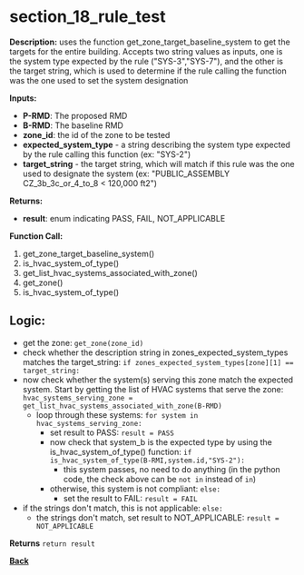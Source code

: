 # section_18_rule_test

**Description:** uses the function get_zone_target_baseline_system to get the targets for the entire building.  Accepts two string values as inputs, one is the system type expected by the rule ("SYS-3","SYS-7"), and the other is the target string, which is used to determine if the rule calling the function was the one used to set the system designation

**Inputs:**  
- **P-RMD**: The proposed RMD
- **B-RMD**: The baseline RMD
- **zone_id**: the id of the zone to be tested
- **expected_system_type** - a string describing the system type expected by the rule calling this function (ex: "SYS-2")
- **target_string** - the target string, which will match if this rule was the one used to designate the system (ex: "PUBLIC_ASSEMBLY CZ_3b_3c_or_4_to_8 < 120,000 ft2")


**Returns:**  
- **result**: enum indicating PASS, FAIL, NOT_APPLICABLE
 
**Function Call:** 

1. get_zone_target_baseline_system()
2. is_hvac_system_of_type()
3. get_list_hvac_systems_associated_with_zone()
4. get_zone()
5. is_hvac_system_of_type()

## Logic:  
- get the zone: `get_zone(zone_id)`
- check whether the description string in zones_expected_system_types matches the target_string: `if zones_expected_system_types[zone][1] == target_string:`
- now check whether the system(s) serving this zone match the expected system.  Start by getting the list of HVAC systems that serve the zone: `hvac_systems_serving_zone = get_list_hvac_systems_associated_with_zone(B-RMD)`
	- loop through these systems: `for system in hvac_systems_serving_zone:`
		- set result to PASS: `result = PASS`
		- now check that system_b is the expected type by using the is_hvac_system_of_type() function: `if is_hvac_system_of_type(B-RMI,system.id,"SYS-2"):`
			- this system passes, no need to do anything (in the python code, the check above can be `not in` instead of `in`)
		- otherwise, this system is not compliant: `else:`
			- set the result to FAIL: `result = FAIL`
- if the strings don't match, this is not applicable: `else:`
	- the strings don't match, set result to NOT_APPLICABLE: `result = NOT_APPLICABLE`

 **Returns** `return result`  

**[Back](../_toc.md)**
